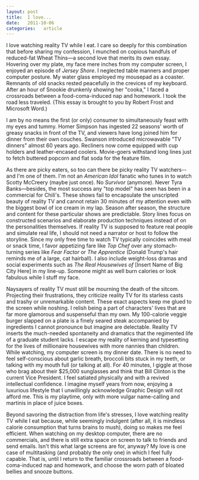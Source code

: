 ```yaml
---
layout: post
title:  I love...
date:   2011-10-06
categories:   article
---
```


I love watching reality TV while I eat. I care so deeply for this combination that before sharing my confession, I munched on copious handfuls of reduced-fat Wheat Thins—a second love that merits its own essay. Hovering over my plate, my face mere inches from my computer screen, I enjoyed an episode of *Jersey Shore*. I neglected table manners and proper computer posture. My water glass employed my mousepad as a coaster. Remnants of old snacks rested peacefully in the crevices of my keyboard. After an hour of Snookie drunkenly showing her "cooka," I faced a crossroads between a food-coma-induced nap and homework. I took the road less traveled. (This essay is brought to you by Robert Frost and Microsoft Word.)

I am by no means the first (or only) consumer to simultaneously feast with my eyes and tummy. Homer Simpson has ingested 22 seasons' worth of greasy snacks in front of the TV, and viewers have long joined him for dinner from their own couches. Swanson introduced microwavable "TV dinners" almost 60 years ago. Recliners now come equipped with cup holders and leather-encased coolers. Movie-goers withstand long lines just to fetch buttered popcorn and flat soda for the feature film.

As there are picky eaters, so too can there be picky reality TV watchers--and I'm one of them. I'm not an *American Idol* fanatic who tunes in to watch Scotty McCreery (maybe just once). No *Survivor* (anymore). Never Tyra Banks—besides, the most success any "top model" has seen has been in a commercial for Chili's. These shows fail to encapsulate the unscripted beauty of reality TV and cannot retain 30 minutes of my attention even with the biggest bowl of ice cream in my lap. Season after season, the structure and content for these particular shows are predictable. Story lines focus on constructed scenarios and elaborate production techniques instead of on the personalities themselves. If reality TV is supposed to feature real people and simulate real life, I should not need a narrator or host to follow the storyline. Since my only free time to watch TV typically coincides with meal or snack time, I favor appetizing fare like *Top Chef* over any stomach-turning series like *Fear Factor* or *The Apprentice* (Donald Trump's hair reminds me of a large, cat hairball). I also include weight-loss dramas and social experiments such as *The Real Housewives of* [Insert Name of Big City Here] in my line-up. Someone might as well burn calories or look fabulous while I stuff my face.

Naysayers of reality TV must still be mourning the death of the sitcom. Projecting their frustrations, they criticize reality TV for its starless casts and trashy or unremarkable content. These exact aspects keep me glued to the screen while noshing. I relish being a part of characters' lives that are far more glamorous and suspenseful than my own. My 100-calorie veggie burger slapped on a plate is a finely seared steak accompanied by ingredients I cannot pronounce but imagine are delectable. Reality TV inserts the much-needed spontaneity and dramatics that the regimented life of a graduate student lacks. I escape my reality of kerning and typesetting for the lives of millionaire housewives with more nannies than children. While watching, my computer screen is my dinner date. There is no need to feel self-conscious about garlic breath, broccoli bits stuck in my teeth, or talking with my mouth full (or talking at all). For 40 minutes, I giggle at those who brag about their $25,000 sunglasses and think that Bill Clinton is the current Vice President. I feel satiated physically and with a revived intellectual confidence. I imagine myself years from now, enjoying a luxurious lifestyle that I unwillingly acknowledge Graphic Design will not afford me. This is my playtime, only with more vulgar name-calling and martinis in place of juice boxes.

Beyond savoring the distraction from life's stresses, I love watching reality TV while I eat because, while seemingly indulgent (after all, it is mindless calorie consumption that turns brains to mush), doing so makes me feel efficient. When watching on my desktop computer, there are no commercials, and there is still extra space on screen to talk to friends and send emails. Isn't this what large screens are for, anyway? My love is one case of multitasking (and probably the only one) in which I feel fully capable. That is, until I return to the familiar crossroads between a food-coma-induced nap and homework, and choose the worn path of bloated bellies and snooze buttons.
